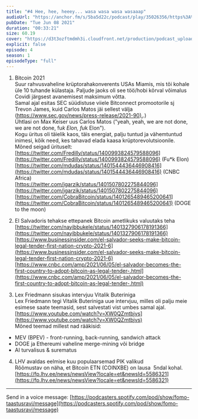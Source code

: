 ```yaml
---
title: "#4 Hee, hee, heeey... wasa wasa wasa wasaaap"
audioUrl: "https://anchor.fm/s/5ba5d22c/podcast/play/35026356/https%3A%2F%2Fd3ctxlq1ktw2nl.cloudfront.net%2Fstaging%2F2021-5-8%2F9cbde076-160e-57f6-e01b-af3f94d9ef33.m4a"
pubDate: "Tue Jun 08 2021"
duration: "00:33:21"
size: 60.19 
cover: "https://d3t3ozftmdmh3i.cloudfront.net/production/podcast_uploaded_episode400/15275939/15275939-1624991937608-d7336abec0862.jpg"
explicit: false
episode: 4
season: 1
episodeType: "full"
---
```


1. Bitcoin 2021   
Suur rahvusvaheline krüptorahakonverents USAs Miamis, mis tõi kohale üle 10 tuhande külastaja. Paljude jaoks oli see töö/hobi kõrval võimalus Covidi järgsest avanemisest maksimum võtta.  
Samal ajal esitas SEC süüdistuse viiele Bitconnect promootorile sj Trevon James, kuid Carlos Matos jäi sellest välja ([https://www.sec.gov/news/press-release/2021-90).](https://www.sec.gov/news/press-release/2021-90).)  
Ühtlasi on Max Keiser uus Carlos Matos ("yeah, yeah, we are not done, we are not done, fu*k Elon, fu*k Elon").   
Kogu üritus oli täielik kaos, täis energiat, palju tuntud ja vähemtuntud inimesi, kõik need, kes tahavad elada kaasa krüptorevolutsioonile.  
Mõned seigad ürituselt:  
[https://twitter.com/Fredilly/status/1400993824579588096](https://twitter.com/Fredilly/status/1400993824579588096) (Fu*k Elon)  
[https://twitter.com/mdudas/status/1401544436446908416](https://twitter.com/mdudas/status/1401544436446908416) (CNBC Africa)  
[https://twitter.com/jgarzik/status/1401507802275844096](https://twitter.com/jgarzik/status/1401507802275844096)  
[https://twitter.com/CobraBitcoin/status/1401265489465200641](https://twitter.com/CobraBitcoin/status/1401265489465200641) (DOGE to the moon)  
  
2. El Salvadoris tehakse ettepanek Bitcoin ametlikuks valuutaks teha  
[https://twitter.com/nayibbukele/status/1401327906178191366](https://twitter.com/nayibbukele/status/1401327906178191366)  
[https://www.businessinsider.com/el-salvador-seeks-make-bitcoin-legal-tender-first-nation-crypto-2021-6](https://www.businessinsider.com/el-salvador-seeks-make-bitcoin-legal-tender-first-nation-crypto-2021-6)  
[https://www.cnbc.com/amp/2021/06/05/el-salvador-becomes-the-first-country-to-adopt-bitcoin-as-legal-tender-.html](https://www.cnbc.com/amp/2021/06/05/el-salvador-becomes-the-first-country-to-adopt-bitcoin-as-legal-tender-.html)  
  
3. Lex Friedmann sisukas intervjuu Vitalik Buteriniga  
Lex Friedmann tegi Vitalik Buteriniga uue intervjuu, milles oli palju meie esimese saate teemasid, sest salvestati vist umbes samal ajal.  
[https://www.youtube.com/watch?v=XW0QZmtbjvs](https://www.youtube.com/watch?v=XW0QZmtbjvs)  
Mõned teemad millest nad rääkisid:  
* MEV (BPEV) - front-running, back-running, sandwich attack  
* DOGE ja Ethereumi vaheline merge-mining või bridge  
* AI turvalisus & surematus  
  
4. LHV avaldas eelmise kuu populaarsemad PIK valikud  
Rõõmustav on näha, et Bitcoin ETN (COINXBE) on lausa  5ndal kohal.  
[https://fp.lhv.ee/news/newsView?locale=et&newsId=5586321](https://fp.lhv.ee/news/newsView?locale=et&newsId=5586321)  
  
---   
  
Send in a voice message: [https://podcasters.spotify.com/pod/show/fomo-taastusravi/message](https://podcasters.spotify.com/pod/show/fomo-taastusravi/message)